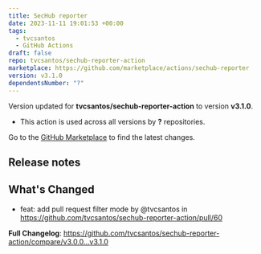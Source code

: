 ```yaml
---
title: SecHub reporter
date: 2023-11-11 19:01:53 +00:00
tags:
  - tvcsantos
  - GitHub Actions
draft: false
repo: tvcsantos/sechub-reporter-action
marketplace: https://github.com/marketplace/actions/sechub-reporter
version: v3.1.0
dependentsNumber: "?"
---
```



Version updated for **tvcsantos/sechub-reporter-action** to version **v3.1.0**.
- This action is used across all versions by **?** repositories.

Go to the [GitHub Marketplace](https://github.com/marketplace/actions/sechub-reporter) to find the latest changes.

## Release notes

## What's Changed
* feat: add pull request filter mode by @tvcsantos in https://github.com/tvcsantos/sechub-reporter-action/pull/60


**Full Changelog**: https://github.com/tvcsantos/sechub-reporter-action/compare/v3.0.0...v3.1.0

